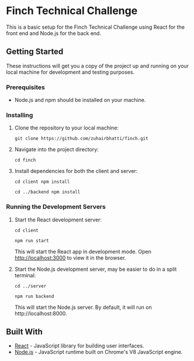 Finch Technical Challenge
=====================

This is a basic setup for the Finch Technical Challenge using React for the front end and Node.js for the back end.

Getting Started
---------------

These instructions will get you a copy of the project up and running on your local machine for development and testing purposes.

### Prerequisites

*   Node.js and npm should be installed on your machine.

### Installing

1.  Clone the repository to your local machine:
        
    `git clone https://github.com/zuhairbhatti/finch.git`
    
2.  Navigate into the project directory:
        
    `cd finch`
    
3.  Install dependencies for both the client and server:
        
    `cd client npm install`

    `cd ../backend npm install`
    

### Running the Development Servers

1.  Start the React development server:
        
    `cd client`
    
    `npm run start`
    
    This will start the React app in development mode. Open [http://localhost:3000](http://localhost:3000) to view it in the browser.
    
2.  Start the Node.js development server, may be easier to do in a split terminal:
        
    `cd ../server`
    
    `npm run backend`
    
    This will start the Node.js server. By default, it will run on http://localhost:8000.
    

Built With
----------

*   [React](https://reactjs.org/) - JavaScript library for building user interfaces.
*   [Node.js](https://nodejs.org/) - JavaScript runtime built on Chrome's V8 JavaScript engine.
